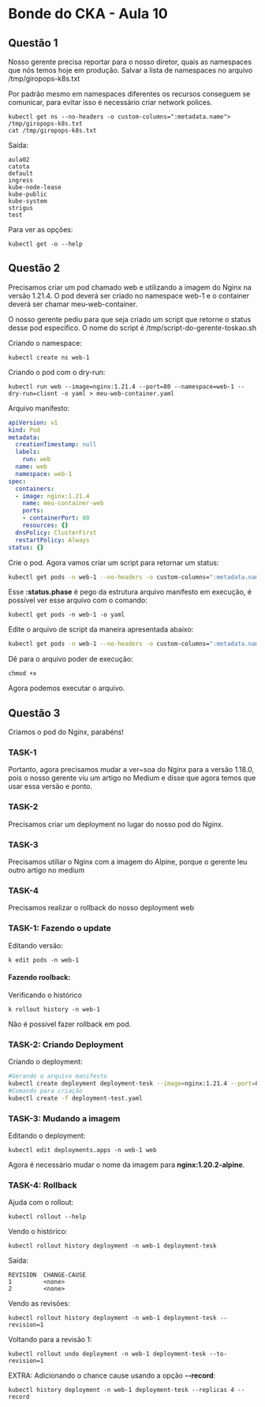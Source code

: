 # Bonde do CKA - Aula 10

## Questão 1

Nosso gerente precisa reportar para o nosso diretor, quais as namespaces que nós temos hoje em produção.
Salvar a lista de namespaces no arquivo /tmp/giropops-k8s.txt

Por padrão mesmo em namespaces diferentes os recursos conseguem se comunicar, para evitar isso é necessário criar network polices.

```
kubectl get ns --no-headers -o custom-columns=":metadata.name"> /tmp/giropops-k8s.txt
cat /tmp/giropops-k8s.txt
```

Saída:

```
aula02
catota
default
ingress
kube-node-lease
kube-public
kube-system
strigus
test
```

Para ver as opções:

```
kubectl get -o --help
```

## Questão 2

Precisamos criar um pod chamado web e utilizando a imagem do Nginx na versão 1.21.4. O pod deverá ser criado no namespace web-1 e o container deverá ser chamar meu-web-container.

O nosso gerente pediu para que seja criado um script que retorne o status desse pod específico. O nome do script é /tmp/script-do-gerente-toskao.sh

Criando o namespace:

```
kubectl create ns web-1
```

Criando o pod com o dry-run:

```
kubectl run web --image=nginx:1.21.4 --port=80 --namespace=web-1 --dry-run=client -o yaml > meu-web-container.yaml
```

Arquivo manifesto:

```yaml
apiVersion: v1
kind: Pod
metadata:
  creationTimestamp: null
  labels:
    run: web
  name: web
  namespace: web-1
spec:
  containers:
  - image: nginx:1.21.4
    name: meu-container-web
    ports:
    - containerPort: 80
    resources: {}
  dnsPolicy: ClusterFirst
  restartPolicy: Always
status: {}
```

Crie o pod. Agora vamos criar um script para retornar um status:

```bash
kubectl get pods -n web-1 --no-headers -o custom-columns=":metadata.name,:status.phase"
```

Esse **:status.phase** é pego da estrutura arquivo manifesto em execução, é possível ver esse arquivo com o comando:

```
kubectl get pods -n web-1 -o yaml
```

Edite o arquivo de script da maneira apresentada abaixo:

```bash
kubectl get pods -n web-1 --no-headers -o custom-columns=":metadata.name,:status.phase"
```

Dê para o arquivo poder de execução:

```
chmod +x
```

Agora podemos executar o arquivo.

## Questão 3

Criamos o pod do Nginx, parabéns!
### TASK-1
Portanto, agora precisamos mudar a ver~soa do Nginx para a versão 1.18.0, pois o nosso gerente viu um artigo no Medium e disse que agora temos que usar essa versão e ponto.
### TASK-2
Precisamos criar um deployment no lugar do nosso pod do Nginx.
### TASK-3
Precisamos utiliar o Nginx com a imagem do Alpine, porque o gerente leu outro artigo no medium
### TASK-4
Precisamos realizar o rollback do nosso deployment web

### TASK-1: Fazendo o update

Editando versão:
```
k edit pods -n web-1
```

#### Fazendo roolback:

Verificando o histórico

```
k rollout history -n web-1
```

Não é possível fazer rollback em pod.

### TASK-2: Criando Deployment

Criando o deployment:

```bash
#Gerando o arquivo manifesto
kubectl create deployment deployment-tesk --image=nginx:1.21.4 --port=80 --dry-run=client -o yaml > deployment-test.yaml
#Comando para criação
kubectl create -f deployment-test.yaml
```

### TASK-3: Mudando a imagem

Editando o deployment:

```
kubectl edit deployments.apps -n web-1 web
```

Agora é necessário mudar o nome da imagem para **nginx:1.20.2-alpine**.

### TASK-4: Rollback

Ajuda com o rollout:

```
kubectl rollout --help
```

Vendo o histórico:

```
kubectl rollout history deployment -n web-1 deployment-tesk
```

Saída:

```
REVISION  CHANGE-CAUSE
1         <none>
2         <none>
```

Vendo as revisões:

```
kubectl rollout history deployment -n web-1 deployment-tesk --revision=1
```

Voltando para a revisão 1:

```
kubectl rollout undo deployment -n web-1 deployment-tesk --to-revision=1
```

EXTRA: Adicionando o chance cause usando a opção **--record**:

```
kubectl history deployment -n web-1 deployment-tesk --replicas 4 --record
```